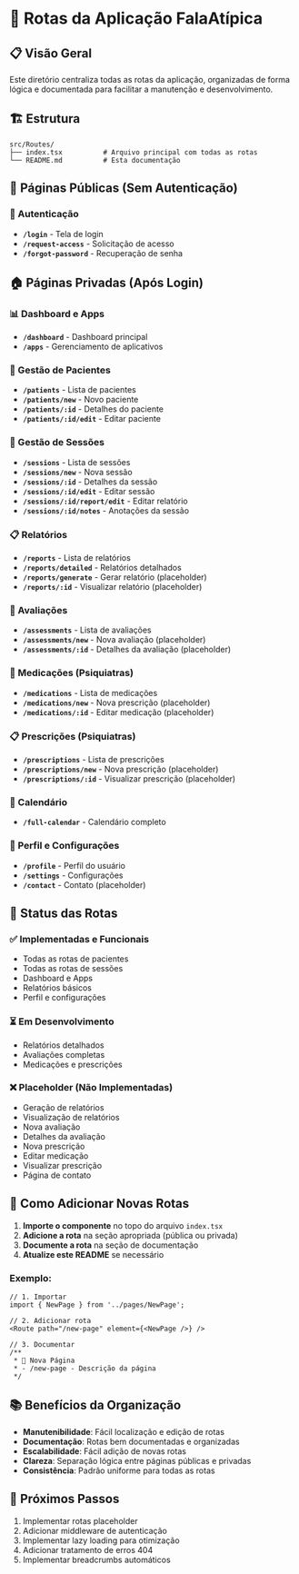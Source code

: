 # 🚀 Rotas da Aplicação FalaAtípica

## 📋 Visão Geral

Este diretório centraliza todas as rotas da aplicação, organizadas de forma lógica e documentada para facilitar a manutenção e desenvolvimento.

## 🏗️ Estrutura

```
src/Routes/
├── index.tsx          # Arquivo principal com todas as rotas
└── README.md          # Esta documentação
```

## 📱 Páginas Públicas (Sem Autenticação)

### 🔐 Autenticação
- **`/login`** - Tela de login
- **`/request-access`** - Solicitação de acesso
- **`/forgot-password`** - Recuperação de senha

## 🏠 Páginas Privadas (Após Login)

### 📊 Dashboard e Apps
- **`/dashboard`** - Dashboard principal
- **`/apps`** - Gerenciamento de aplicativos

### 👥 Gestão de Pacientes
- **`/patients`** - Lista de pacientes
- **`/patients/new`** - Novo paciente
- **`/patients/:id`** - Detalhes do paciente
- **`/patients/:id/edit`** - Editar paciente

### 📅 Gestão de Sessões
- **`/sessions`** - Lista de sessões
- **`/sessions/new`** - Nova sessão
- **`/sessions/:id`** - Detalhes da sessão
- **`/sessions/:id/edit`** - Editar sessão
- **`/sessions/:id/report/edit`** - Editar relatório
- **`/sessions/:id/notes`** - Anotações da sessão

### 📋 Relatórios
- **`/reports`** - Lista de relatórios
- **`/reports/detailed`** - Relatórios detalhados
- **`/reports/generate`** - Gerar relatório (placeholder)
- **`/reports/:id`** - Visualizar relatório (placeholder)

### 🧪 Avaliações
- **`/assessments`** - Lista de avaliações
- **`/assessments/new`** - Nova avaliação (placeholder)
- **`/assessments/:id`** - Detalhes da avaliação (placeholder)

### 💊 Medicações (Psiquiatras)
- **`/medications`** - Lista de medicações
- **`/medications/new`** - Nova prescrição (placeholder)
- **`/medications/:id`** - Editar medicação (placeholder)

### 📋 Prescrições (Psiquiatras)
- **`/prescriptions`** - Lista de prescrições
- **`/prescriptions/new`** - Nova prescrição (placeholder)
- **`/prescriptions/:id`** - Visualizar prescrição (placeholder)

### 📅 Calendário
- **`/full-calendar`** - Calendário completo

### 👤 Perfil e Configurações
- **`/profile`** - Perfil do usuário
- **`/settings`** - Configurações
- **`/contact`** - Contato (placeholder)

## 🎯 Status das Rotas

### ✅ Implementadas e Funcionais
- Todas as rotas de pacientes
- Todas as rotas de sessões
- Dashboard e Apps
- Relatórios básicos
- Perfil e configurações

### ⏳ Em Desenvolvimento
- Relatórios detalhados
- Avaliações completas
- Medicações e prescrições

### ❌ Placeholder (Não Implementadas)
- Geração de relatórios
- Visualização de relatórios
- Nova avaliação
- Detalhes da avaliação
- Nova prescrição
- Editar medicação
- Visualizar prescrição
- Página de contato

## 🔧 Como Adicionar Novas Rotas

1. **Importe o componente** no topo do arquivo `index.tsx`
2. **Adicione a rota** na seção apropriada (pública ou privada)
3. **Documente a rota** na seção de documentação
4. **Atualize este README** se necessário

### Exemplo:
```tsx
// 1. Importar
import { NewPage } from '../pages/NewPage';

// 2. Adicionar rota
<Route path="/new-page" element={<NewPage />} />

// 3. Documentar
/**
 * 📄 Nova Página
 * - /new-page - Descrição da página
 */
```

## 📚 Benefícios da Organização

- **Manutenibilidade**: Fácil localização e edição de rotas
- **Documentação**: Rotas bem documentadas e organizadas
- **Escalabilidade**: Fácil adição de novas rotas
- **Clareza**: Separação lógica entre páginas públicas e privadas
- **Consistência**: Padrão uniforme para todas as rotas

## 🚀 Próximos Passos

1. Implementar rotas placeholder
2. Adicionar middleware de autenticação
3. Implementar lazy loading para otimização
4. Adicionar tratamento de erros 404
5. Implementar breadcrumbs automáticos
